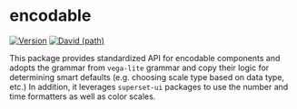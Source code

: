 # encodable

[![Version](https://img.shields.io/npm/v/encodable.svg?style=flat)](https://img.shields.io/npm/v/encodable.svg?style=flat)
[![David (path)](https://img.shields.io/david/apache-superset/encodable.svg?path=packages%2Fencodable&style=flat-square)](https://david-dm.org/apache-superset/encodable?path=packages/encodable)

This package provides standardized API for encodable components and adopts the grammar from `vega-lite` grammar and copy their logic for determining  smart defaults (e.g. choosing scale type based on data type, etc.)
In addition, it leverages `superset-ui` packages to use the number and time formatters as well as color scales.

